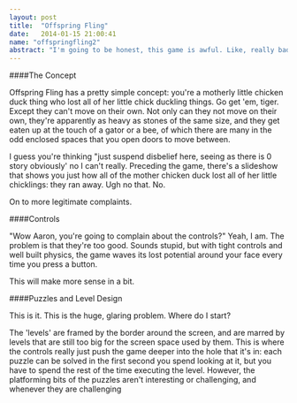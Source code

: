 ```yaml
---
layout: post
title:  "Offspring Fling"
date:   2014-01-15 21:00:41
name: "offspringfling2"
abstract: "I'm going to be honest, this game is awful. Like, really bad. There are multiple points of contention here, let's do a nice little breakdown."
---
```



####The Concept

Offspring Fling has a pretty simple concept: you're a motherly little chicken duck thing who lost all of her little chick duckling things. Go get 'em, tiger. Except they can't move on their own. Not only can they not move on their own, they're apparently as heavy as stones of the same size, and they get eaten up at the touch of a gator or a bee, of which there are many in the odd enclosed spaces that you open doors to move between.

I guess you're thinking "just suspend disbelief here, seeing as there is 0 story obviously' no I can't really. Preceding the game, there's a slideshow that shows you just how all of the mother chicken duck lost all of her little chicklings: they ran away. Ugh no that. No.

On to more legitimate complaints.

####Controls

"Wow Aaron, you're going to complain about the controls?" Yeah, I am. The problem is that they're too good. Sounds stupid, but with tight controls and well built physics, the game waves its lost potential around your face every time you press a button.

This will make more sense in a bit.

####Puzzles and Level Design

This is it. This is the huge, glaring problem. Where do I start?

The 'levels' are framed by the border around the screen, and are marred by levels that are still too big for the screen space used by them. This is where the controls really just push the game deeper into the hole that it's in: each puzzle can be solved in the first second you spend looking at it, but you have to spend the rest of the time executing the level. However, the platforming bits of the puzzles aren't interesting or challenging, and whenever they are challenging 

